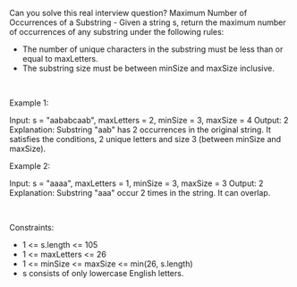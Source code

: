 Can you solve this real interview question? Maximum Number of Occurrences of a Substring - Given a string s, return the maximum number of occurrences of any substring under the following rules:

 * The number of unique characters in the substring must be less than or equal to maxLetters.
 * The substring size must be between minSize and maxSize inclusive.

 

Example 1:


Input: s = "aababcaab", maxLetters = 2, minSize = 3, maxSize = 4
Output: 2
Explanation: Substring "aab" has 2 occurrences in the original string.
It satisfies the conditions, 2 unique letters and size 3 (between minSize and maxSize).


Example 2:


Input: s = "aaaa", maxLetters = 1, minSize = 3, maxSize = 3
Output: 2
Explanation: Substring "aaa" occur 2 times in the string. It can overlap.


 

Constraints:

 * 1 <= s.length <= 105
 * 1 <= maxLetters <= 26
 * 1 <= minSize <= maxSize <= min(26, s.length)
 * s consists of only lowercase English letters.